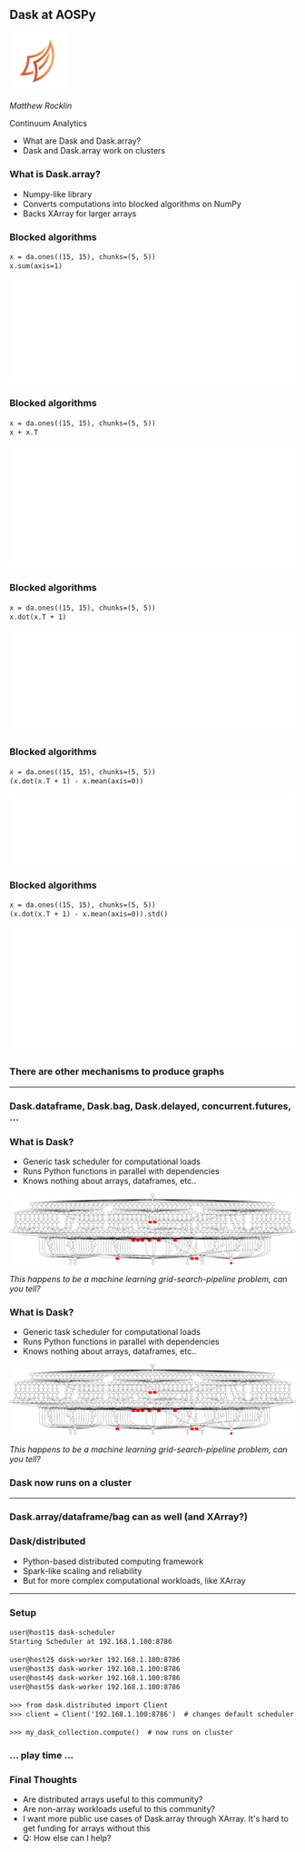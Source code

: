 Dask at AOSPy
-------------

<img src="images/dask_icon.svg" width=20%>

*Matthew Rocklin*

Continuum Analytics


*   What are Dask and Dask.array?
*   Dask and Dask.array work on clusters


### What is Dask.array?

*  Numpy-like library
*  Converts computations into blocked algorithms on NumPy
*  Backs XArray for larger arrays


### Blocked algorithms

    x = da.ones((15, 15), chunks=(5, 5))
    x.sum(axis=1)

<img src="images/array-sum.svg">


### Blocked algorithms

    x = da.ones((15, 15), chunks=(5, 5))
    x + x.T

<img src="images/array-xxT.svg">


### Blocked algorithms

    x = da.ones((15, 15), chunks=(5, 5))
    x.dot(x.T + 1)

<img src="images/array-xdotxT.svg">


### Blocked algorithms

    x = da.ones((15, 15), chunks=(5, 5))
    (x.dot(x.T + 1) - x.mean(axis=0))

<img src="images/array-xdotxT-mean.svg">


### Blocked algorithms

    x = da.ones((15, 15), chunks=(5, 5))
    (x.dot(x.T + 1) - x.mean(axis=0)).std()

<img src="images/array-xdotxT-mean-std.svg">


### There are other mechanisms to produce graphs

<hr>

### Dask.dataframe, Dask.bag, Dask.delayed, concurrent.futures, ...



### What is Dask?

*  Generic task scheduler for computational loads
*  Runs Python functions in parallel with dependencies
*  Knows nothing about arrays, dataframes, etc..

<img src="images/grid_search_schedule-0.png">

*This happens to be a machine learning grid-search-pipeline problem, can you
tell?*


### What is Dask?

*  Generic task scheduler for computational loads
*  Runs Python functions in parallel with dependencies
*  Knows nothing about arrays, dataframes, etc..

<img src="images/grid_search_schedule.gif">

*This happens to be a machine learning grid-search-pipeline problem, can you
tell?*


### Dask now runs on a cluster

<hr>

### Dask.array/dataframe/bag can as well (and XArray?)



### Dask/distributed

*   Python-based distributed computing framework
*   Spark-like scaling and reliability
*   But for more complex computational workloads, like XArray

<hr>

### Setup

    user@host1$ dask-scheduler
    Starting Scheduler at 192.168.1.100:8786

    user@host2$ dask-worker 192.168.1.100:8786
    user@host3$ dask-worker 192.168.1.100:8786
    user@host4$ dask-worker 192.168.1.100:8786
    user@host5$ dask-worker 192.168.1.100:8786

    >>> from dask.distributed import Client
    >>> client = Client('192.168.1.100:8786')  # changes default scheduler

    >>> my_dask_collection.compute()  # now runs on cluster


### ... play time ...


### Final Thoughts

*   Are distributed arrays useful to this community?
*   Are non-array workloads useful to this community?
*   I want more public use cases of Dask.array through XArray.  It's hard to
    get funding for arrays without this
*   Q: How else can I help?
